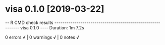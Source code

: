 # visa 0.1.0  [2019-03-22]

-- R CMD check results ------------------------------------------------------------ visa 0.1.0 ----
Duration: 1m 7.2s

0 errors √ | 0 warnings √ | 0 notes √
